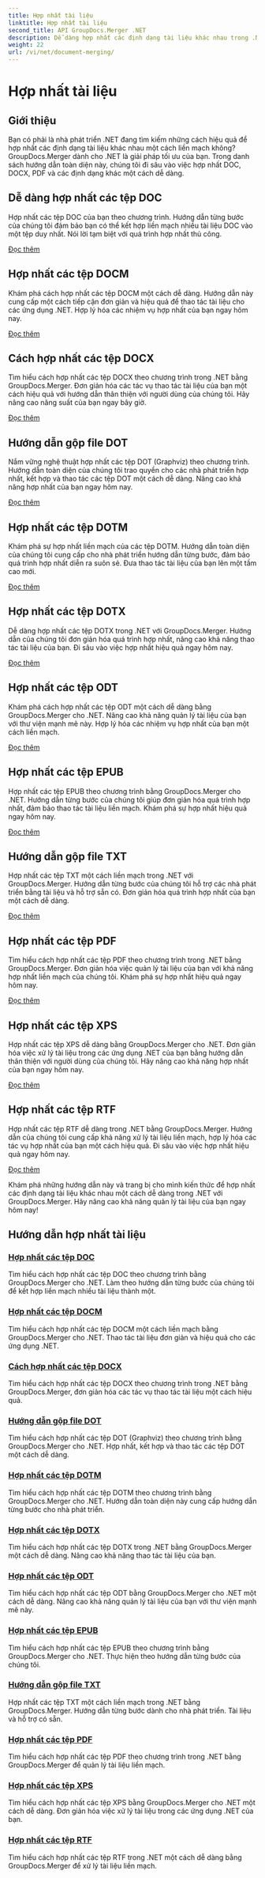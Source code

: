 ```yaml
---
title: Hợp nhất tài liệu
linktitle: Hợp nhất tài liệu
second_title: API GroupDocs.Merger .NET
description: Dễ dàng hợp nhất các định dạng tài liệu khác nhau trong .NET bằng GroupDocs.Merger. Kết hợp liền mạch DOC, DOCX, PDF, v.v. Tăng cường quản lý tài liệu của bạn ngay hôm nay!
weight: 22
url: /vi/net/document-merging/
---
```


# Hợp nhất tài liệu

## Giới thiệu

Bạn có phải là nhà phát triển .NET đang tìm kiếm những cách hiệu quả để hợp nhất các định dạng tài liệu khác nhau một cách liền mạch không? GroupDocs.Merger dành cho .NET là giải pháp tối ưu của bạn. Trong danh sách hướng dẫn toàn diện này, chúng tôi đi sâu vào việc hợp nhất DOC, DOCX, PDF và các định dạng khác một cách dễ dàng.

## Dễ dàng hợp nhất các tệp DOC

Hợp nhất các tệp DOC của bạn theo chương trình. Hướng dẫn từng bước của chúng tôi đảm bảo bạn có thể kết hợp liền mạch nhiều tài liệu DOC vào một tệp duy nhất. Nói lời tạm biệt với quá trình hợp nhất thủ công.

[Đọc thêm](./merge-doc-files/)

## Hợp nhất các tệp DOCM

Khám phá cách hợp nhất các tệp DOCM một cách dễ dàng. Hướng dẫn này cung cấp một cách tiếp cận đơn giản và hiệu quả để thao tác tài liệu cho các ứng dụng .NET. Hợp lý hóa các nhiệm vụ hợp nhất của bạn ngay hôm nay.

[Đọc thêm](./merging-docm-files/)

## Cách hợp nhất các tệp DOCX

Tìm hiểu cách hợp nhất các tệp DOCX theo chương trình trong .NET bằng GroupDocs.Merger. Đơn giản hóa các tác vụ thao tác tài liệu của bạn một cách hiệu quả với hướng dẫn thân thiện với người dùng của chúng tôi. Hãy nâng cao năng suất của bạn ngay bây giờ.

[Đọc thêm](./how-to-merge-docx-files/)

## Hướng dẫn gộp file DOT

Nắm vững nghệ thuật hợp nhất các tệp DOT (Graphviz) theo chương trình. Hướng dẫn toàn diện của chúng tôi trao quyền cho các nhà phát triển hợp nhất, kết hợp và thao tác các tệp DOT một cách dễ dàng. Nâng cao khả năng hợp nhất của bạn ngay hôm nay.

[Đọc thêm](./guide-merging-dot-files/)

## Hợp nhất các tệp DOTM

Khám phá sự hợp nhất liền mạch của các tệp DOTM. Hướng dẫn toàn diện của chúng tôi cung cấp cho nhà phát triển hướng dẫn từng bước, đảm bảo quá trình hợp nhất diễn ra suôn sẻ. Đưa thao tác tài liệu của bạn lên một tầm cao mới.

[Đọc thêm](./merging-dotm-files/)

## Hợp nhất các tệp DOTX

Dễ dàng hợp nhất các tệp DOTX trong .NET với GroupDocs.Merger. Hướng dẫn của chúng tôi đơn giản hóa quá trình hợp nhất, nâng cao khả năng thao tác tài liệu của bạn. Đi sâu vào việc hợp nhất hiệu quả ngay hôm nay.

[Đọc thêm](./merge-dotx-files/)

## Hợp nhất các tệp ODT

Khám phá cách hợp nhất các tệp ODT một cách dễ dàng bằng GroupDocs.Merger cho .NET. Nâng cao khả năng quản lý tài liệu của bạn với thư viện mạnh mẽ này. Hợp lý hóa các nhiệm vụ hợp nhất của bạn một cách liền mạch.

[Đọc thêm](./merging-odt-files/)

## Hợp nhất các tệp EPUB

Hợp nhất các tệp EPUB theo chương trình bằng GroupDocs.Merger cho .NET. Hướng dẫn từng bước của chúng tôi giúp đơn giản hóa quá trình hợp nhất, đảm bảo thao tác tài liệu liền mạch. Khám phá sự hợp nhất hiệu quả ngay hôm nay.

[Đọc thêm](./merge-epub-files/)

## Hướng dẫn gộp file TXT

Hợp nhất các tệp TXT một cách liền mạch trong .NET với GroupDocs.Merger. Hướng dẫn từng bước của chúng tôi hỗ trợ các nhà phát triển bằng tài liệu và hỗ trợ sẵn có. Đơn giản hóa quá trình hợp nhất của bạn một cách dễ dàng.

[Đọc thêm](./guide-merging-txt-files/)

## Hợp nhất các tệp PDF

Tìm hiểu cách hợp nhất các tệp PDF theo chương trình trong .NET bằng GroupDocs.Merger. Đơn giản hóa việc quản lý tài liệu của bạn với khả năng hợp nhất liền mạch của chúng tôi. Khám phá sự hợp nhất hiệu quả ngay hôm nay.

[Đọc thêm](./merging-pdf-files/)

## Hợp nhất các tệp XPS

Hợp nhất các tệp XPS dễ dàng bằng GroupDocs.Merger cho .NET. Đơn giản hóa việc xử lý tài liệu trong các ứng dụng .NET của bạn bằng hướng dẫn thân thiện với người dùng của chúng tôi. Hãy nâng cao khả năng hợp nhất của bạn ngay hôm nay.

[Đọc thêm](./merge-xps-files/)

## Hợp nhất các tệp RTF

Hợp nhất các tệp RTF dễ dàng trong .NET bằng GroupDocs.Merger. Hướng dẫn của chúng tôi cung cấp khả năng xử lý tài liệu liền mạch, hợp lý hóa các tác vụ hợp nhất của bạn một cách hiệu quả. Đi sâu vào việc hợp nhất hiệu quả ngay hôm nay.

[Đọc thêm](./merging-rtf-files/)

Khám phá những hướng dẫn này và trang bị cho mình kiến thức để hợp nhất các định dạng tài liệu khác nhau một cách dễ dàng trong .NET với GroupDocs.Merger. Hãy nâng cao khả năng quản lý tài liệu của bạn ngay hôm nay!
## Hướng dẫn hợp nhất tài liệu
### [Hợp nhất các tệp DOC](./merge-doc-files/)
Tìm hiểu cách hợp nhất các tệp DOC theo chương trình bằng GroupDocs.Merger cho .NET. Làm theo hướng dẫn từng bước của chúng tôi để kết hợp liền mạch nhiều tài liệu thành một.
### [Hợp nhất các tệp DOCM](./merging-docm-files/)
Tìm hiểu cách hợp nhất các tệp DOCM một cách liền mạch bằng GroupDocs.Merger cho .NET. Thao tác tài liệu đơn giản và hiệu quả cho các ứng dụng .NET.
### [Cách hợp nhất các tệp DOCX](./how-to-merge-docx-files/)
Tìm hiểu cách hợp nhất các tệp DOCX theo chương trình trong .NET bằng GroupDocs.Merger, đơn giản hóa các tác vụ thao tác tài liệu một cách hiệu quả.
### [Hướng dẫn gộp file DOT](./guide-merging-dot-files/)
Tìm hiểu cách hợp nhất các tệp DOT (Graphviz) theo chương trình bằng GroupDocs.Merger cho .NET. Hợp nhất, kết hợp và thao tác các tệp DOT một cách dễ dàng.
### [Hợp nhất các tệp DOTM](./merging-dotm-files/)
Tìm hiểu cách hợp nhất các tệp DOTM theo chương trình bằng GroupDocs.Merger cho .NET. Hướng dẫn toàn diện này cung cấp hướng dẫn từng bước cho nhà phát triển.
### [Hợp nhất các tệp DOTX](./merge-dotx-files/)
Tìm hiểu cách hợp nhất các tệp DOTX trong .NET bằng GroupDocs.Merger một cách dễ dàng. Nâng cao khả năng thao tác tài liệu của bạn.
### [Hợp nhất các tệp ODT](./merging-odt-files/)
Tìm hiểu cách hợp nhất các tệp ODT bằng GroupDocs.Merger cho .NET một cách dễ dàng. Nâng cao khả năng quản lý tài liệu của bạn với thư viện mạnh mẽ này.
### [Hợp nhất các tệp EPUB](./merge-epub-files/)
Tìm hiểu cách hợp nhất các tệp EPUB theo chương trình bằng GroupDocs.Merger cho .NET. Thực hiện theo hướng dẫn từng bước của chúng tôi.
### [Hướng dẫn gộp file TXT](./guide-merging-txt-files/)
Hợp nhất các tệp TXT một cách liền mạch trong .NET bằng GroupDocs.Merger. Hướng dẫn từng bước dành cho nhà phát triển. Tài liệu và hỗ trợ có sẵn.
### [Hợp nhất các tệp PDF](./merging-pdf-files/)
Tìm hiểu cách hợp nhất các tệp PDF theo chương trình trong .NET bằng GroupDocs.Merger để quản lý tài liệu liền mạch.
### [Hợp nhất các tệp XPS](./merge-xps-files/)
Tìm hiểu cách hợp nhất các tệp XPS bằng GroupDocs.Merger cho .NET một cách dễ dàng. Đơn giản hóa việc xử lý tài liệu trong các ứng dụng .NET của bạn.
### [Hợp nhất các tệp RTF](./merging-rtf-files/)
Tìm hiểu cách hợp nhất các tệp RTF trong .NET một cách dễ dàng bằng GroupDocs.Merger để xử lý tài liệu liền mạch.